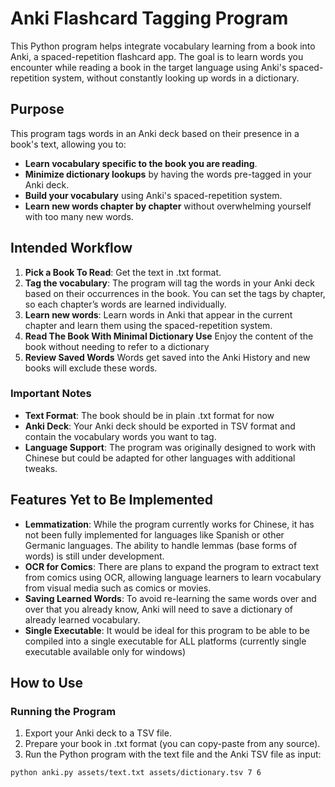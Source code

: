 # Anki Flashcard Tagging Program

This Python program helps integrate vocabulary learning from a book into Anki, a spaced-repetition flashcard app. The goal is to learn words you encounter while reading a book in the target language using Anki's spaced-repetition system, without constantly looking up words in a dictionary.

## Purpose

This program tags words in an Anki deck based on their presence in a book's text, allowing you to:

- **Learn vocabulary specific to the book you are reading**.
- **Minimize dictionary lookups** by having the words pre-tagged in your Anki deck.
- **Build your vocabulary** using Anki's spaced-repetition system.
- **Learn new words chapter by chapter** without overwhelming yourself with too many new words.

## Intended Workflow

1. **Pick a Book To Read**: Get the text in .txt format.
2. **Tag the vocabulary**: The program will tag the words in your Anki deck based on their occurrences in the book. You can set the tags by chapter, so each chapter’s words are learned individually.
3. **Learn new words**: Learn words in Anki that appear in the current chapter and learn them using the spaced-repetition system.
4. **Read The Book With Minimal Dictionary Use** Enjoy the content of the book without needing to refer to a dictionary
5. **Review Saved Words** Words get saved into the Anki History and new books will exclude these words.

### Important Notes

- **Text Format**: The book should be in plain .txt format for now
- **Anki Deck**: Your Anki deck should be exported in TSV format and contain the vocabulary words you want to tag.
- **Language Support**: The program was originally designed to work with Chinese but could be adapted for other languages with additional tweaks.

## Features Yet to Be Implemented

- **Lemmatization**: While the program currently works for Chinese, it has not been fully implemented for languages like Spanish or other Germanic languages. The ability to handle lemmas (base forms of words) is still under development.
- **OCR for Comics**: There are plans to expand the program to extract text from comics using OCR, allowing language learners to learn vocabulary from visual media such as comics or movies.
- **Saving Learned Words**: To avoid re-learning the same words over and over that you already know, Anki will need to save a dictionary of already learned vocabulary.
- **Single Executable**: It would be ideal for this program to be able to be compiled into a single executable for ALL platforms (currently single executable available only for windows)

## How to Use

### Running the Program

1. Export your Anki deck to a TSV file.
2. Prepare your book in .txt format (you can copy-paste from any source).
3. Run the Python program with the text file and the Anki TSV file as input:

```bash
python anki.py assets/text.txt assets/dictionary.tsv 7 6
```

